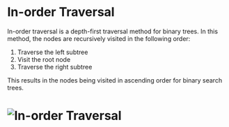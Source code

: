 # In-order Traversal
In-order traversal is a depth-first traversal method for binary trees. In this method, the nodes are recursively visited in the following order:

1. Traverse the left subtree
2. Visit the root node
3. Traverse the right subtree

This results in the nodes being visited in ascending order for binary search trees.

# ![In-order Traversal](https://assets.algo.monster/inorder_traversal.gif)